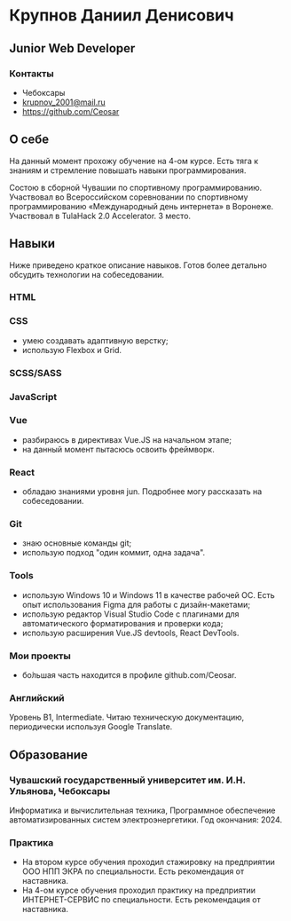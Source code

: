 # Крупнов Даниил Денисович
## Junior Web Developer

### Контакты
- Чебоксары
- krupnov_2001@mail.ru
- https://github.com/Ceosar

## О себе
На данный момент прохожу обучение на 4-ом курсе.
Есть тяга к знаниям и стремление повышать навыки программирования.

Состою в сборной Чувашии по спортивному программированию.
Участвовал во Всероссийском соревновании по спортивному программированию «Международный день интернета» в Воронеже.
Участвовал в TulaHack 2.0 Accelerator. 3 место.

## Навыки
Ниже приведено краткое описание навыков. Готов более детально обсудить технологии на собеседовании.

### HTML

### CSS
- умею создавать адаптивную верстку;
- использую Flexbox и Grid.

### SCSS/SASS

### JavaScript 

### Vue
- разбираюсь в директивах Vue.JS на начальном этапе;
- на данный момент пытасюсь освоить фреймворк.

### React
- обладаю знаниями уровня jun. Подробнее могу рассказать на собеседовании. 

### Git
- знаю основные команды git;
- использую подход "один коммит, одна задача".

### Tools
- использую Windows 10 и Windows 11 в качестве рабочей ОС. Есть опыт использования Figma для работы с дизайн-макетами;
- использую редактор Visual Studio Code с плагинами для автоматического форматирования и проверки кода;
- использую расширения Vue.JS devtools, React DevTools.

### Мои проекты
- бо́льшая часть находится в профиле github.com/Ceosar.

### Английский
Уровень B1, Intermediate. Читаю техническую документацию, периодически используя Google Translate.

## Образование

### Чувашский государственный университет им. И.Н. Ульянова, Чебоксары
Информатика и вычислительная техника, Программное обеспечение автоматизированных систем электроэнергетики.
Год окончания: 2024.

### Практика
- На втором курсе обучения проходил стажировку на предприятии ООО НПП ЭКРА по специальности. Есть рекомендация от наставника.
- На 4-ом курсе обучения проходил практику на предприятии ИНТЕРНЕТ-СЕРВИС по специальности. Есть рекомендация от наставника.
